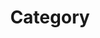 ---
title : "Category"
layout : categories
permalink : /categories/
author_profiles : true
sidebar_main : true
---
